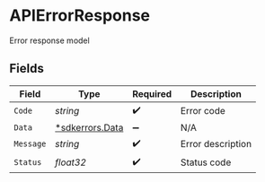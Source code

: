 # APIErrorResponse

Error response model


## Fields

| Field                                             | Type                                              | Required                                          | Description                                       |
| ------------------------------------------------- | ------------------------------------------------- | ------------------------------------------------- | ------------------------------------------------- |
| `Code`                                            | *string*                                          | :heavy_check_mark:                                | Error code                                        |
| `Data`                                            | [*sdkerrors.Data](../../models/sdkerrors/data.md) | :heavy_minus_sign:                                | N/A                                               |
| `Message`                                         | *string*                                          | :heavy_check_mark:                                | Error description                                 |
| `Status`                                          | *float32*                                         | :heavy_check_mark:                                | Status code                                       |